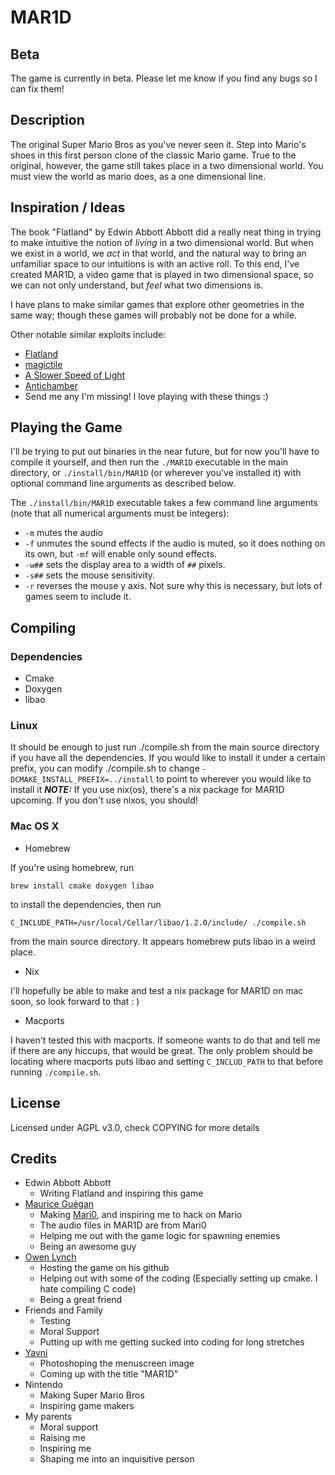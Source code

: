 MAR1D
=====

## Beta
The game is currently in beta. Please let me know if you find any bugs so I can fix them!

## Description
The original Super Mario Bros as you've never seen it. Step into Mario's shoes in this first person clone of the classic Mario game. True to the original, however, the game still takes place in a two dimensional world. You must view the world as mario does, as a one dimensional line.

## Inspiration / Ideas
The book "Flatland" by Edwin Abbott Abbott did a really neat thing in trying to make intuitive the notion of *living* in a two dimensional world. But when we exist in a world, we *act* in that world, and the natural way to bring an unfamiliar space to our intuitions is with an active roll. To this end, I've created MAR1D, a video game that is played in two dimensional space, so we can not only understand, but *feel* what two dimensions is.

I have plans to make similar games that explore other geometries in the same way; though these games will probably not be done for a while.

Other notable similar exploits include:

* [Flatland](https://en.wikipedia.org/wiki/Flatland)
* [magictile](http://roice3.org/magictile/)
* [A Slower Speed of Light](http://gamelab.mit.edu/games/a-slower-speed-of-light/)
* [Antichamber](http://www.antichamber-game.com/)
* Send me any I'm missing! I love playing with these things :)

## Playing the Game
I'll be trying to put out binaries in the near future, but for now you'll have to compile it yourself, and then run the `./MAR1D` executable in the main directory, or `./install/bin/MAR1D` (or wherever you've installed it) with optional command line arguments as described below.

The `./install/bin/MAR1D` executable takes a few command line arguments (note that all numerical arguments must be integers):
* `-m` mutes the audio
* `-f` unmutes the sound effects if the audio is muted, so it does nothing on its own, but `-mf` will enable only sound effects.
* `-w##` sets the display area to a width of `##` pixels.
* `-s##` sets the mouse sensitivity.
* `-r` reverses the mouse y axis. Not sure why this is necessary, but lots of games seem to include it.

## Compiling
### Dependencies
* Cmake
* Doxygen
* libao

### Linux
It should be enough to just run ./compile.sh from the main source directory if you have all the dependencies.
If you would like to install it under a certain prefix, you can modify ./compile.sh to change `-DCMAKE_INSTALL_PREFIX=../install` to point to wherever you would like to install it
***NOTE:*** If you use nix(os), there's a nix package for MAR1D upcoming. If you don't use nixos, you should!

### Mac OS X
* Homebrew

If you're using homebrew, run 

`brew install cmake doxygen libao` 

to install the dependencies, then run 

`C_INCLUDE_PATH=/usr/local/Cellar/libao/1.2.0/include/ ./compile.sh`

from the main source directory. It appears homebrew puts libao in a weird place.

* Nix

I'll hopefully be able to make and test a nix package for MAR1D on mac soon, so look forward to that : )

* Macports

I haven't tested this with macports. If someone wants to do that and tell me if there are any hiccups, that would be great. The only problem should be locating where macports puts libao and setting `C_INCLUD_PATH` to that before running `./compile.sh`.

## License
Licensed under AGPL v3.0, check COPYING for more details

## Credits
* Edwin Abbott Abbott
  * Writing Flatland and inspiring this game
* [Maurice Guégan](http://stabyourself.net/about/)
  * Making [Mari0](http://stabyourself.net/about/), and inspiring me to hack on Mario
  * The audio files in MAR1D are from Mari0
  * Helping me out with the game logic for spawning enemies
  * Being an awesome guy
* [Owen Lynch](http://github.com/olynch)
  * Hosting the game on his github
  * Helping out with some of the coding (Especially setting up cmake. I hate compiling C code)
  * Being a great friend
* Friends and Family
  * Testing
  * Moral Support
  * Putting up with me getting sucked into coding for long stretches
* [Yavni](http://yavni.org/)
  * Photoshoping the menuscreen image
  * Coming up with the title "MAR1D"
* Nintendo
  * Making Super Mario Bros
  * Inspiring game makers
* My parents
  * Moral support
  * Raising me
  * Inspiring me
  * Shaping me into an inquisitive person
